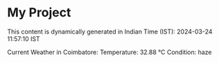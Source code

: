 # My Project

This content is dynamically generated in Indian Time (IST): 2024-03-24 11:57:10 IST


Current Weather in Coimbatore:
Temperature: 32.88 °C
Condition: haze
